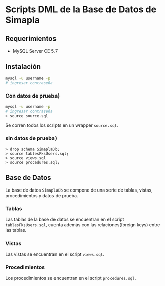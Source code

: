 # Scripts DML de la Base de Datos de Simapla

## Requerimientos
  - MySQL Server CE 5.7

## Instalación
```bash
mysql -u username -p
# ingresar contraseña
```
### Con datos de prueba)
```bash
mysql -u username -p
# ingresar contraseña
> source source.sql
```

Se corren todos los scripts en un wrapper ```source.sql```.


### sin datos de prueba)
```mysql
> drop schema SimaplaDb;
> source tablesFksUsers.sql;
> source views.sql
> source procedures.sql;
```

## Base de Datos
La base de datos ```SimaplaDb``` se compone de una serie de tablas, vistas,
procedimientos y datos de prueba.

### Tablas
Las tablas de la base de datos se encuentran en el script ```tablesFksUsers.sql```, cuenta además con las relaciones(foreign keys) entre las tablas.

### Vistas
Las vistas se encuentran en el script ```views.sql```.

### Procedimientos
Los procedimientos se encuentran en el script ```procedures.sql```.
